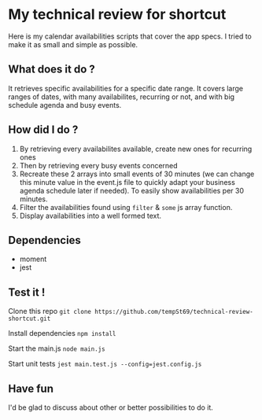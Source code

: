 # My technical review for shortcut

Here is my calendar availabilities scripts that cover the app specs.
I tried to make it as small and simple as possible.

## What does it do ?

It retrieves specific availabilities for a specific date range.
It covers large ranges of dates, with many availabilites, recurring or not, and with big schedule agenda and busy events.

## How did I do ?

1. By retrieving every availabilites available, create new ones for recurring ones
2. Then by retrieving every busy events concerned
3. Recreate these 2 arrays into small events of 30 minutes (we can change this minute value in the event.js file to quickly adapt your business agenda schedule later if needed). To easily show availabilities per 30 minutes.
4. Filter the availabilities found using `filter` & `some` js array function.
5. Display availabilities into a well formed text.

## Dependencies

- moment
- jest

## Test it !

Clone this repo
`git clone https://github.com/tempSt69/technical-review-shortcut.git`

Install dependencies
`npm install`

Start the main.js
`node main.js`

Start unit tests
`jest main.test.js --config=jest.config.js`

## Have fun

I'd be glad to discuss about other or better possibilities to do it.
